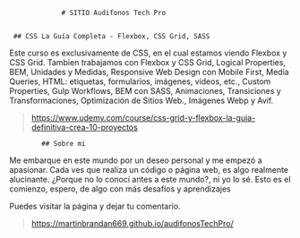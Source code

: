                  # SITIO Audifonos Tech Pro


     ## CSS La Guía Completa - Flexbox, CSS Grid, SASS

Este curso es exclusivamente de CSS, en el cual estamos viendo Flexbox y CSS Grid. Tambien trabajamos con Flexbox y CSS Grid, Logical Properties, BEM, Unidades y Medidas, Responsive Web Design con Mobile First, Media Queries, HTML: etiquetas, formularios, imágenes, videos, etc., Custom Properties, Gulp Workflows, BEM con SASS, Animaciones, Transiciones y Transformaciones, Optimización de Sitios Web., Imágenes Webp y Avif.

> https://www.udemy.com/course/css-grid-y-flexbox-la-guia-definitiva-crea-10-proyectos

            ## Sobre mi

Me embarque en este mundo por un deseo personal y me empezó a apasionar. Cada ves que realiza un código o página web, es algo realmente alucinante. ¿Porque no lo conocí antes a este mundo?, ni yo lo sé. Esto es el comienzo, espero, de algo con más desafíos y aprendizajes

Puedes visitar la página y dejar tu comentario.

> https://martinbrandan669.github.io/audifonosTechPro/